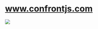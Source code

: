 # www.confrontjs.com

[![](https://img.shields.io/badge/conference-Warsaw,%20Poland-%2523a64ac9.svg)](https://www.confrontjs.com)
